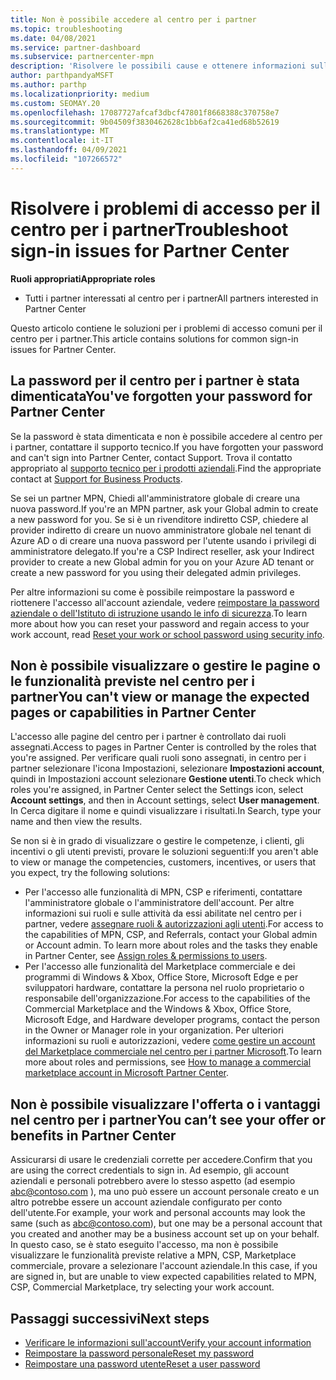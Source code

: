 ```yaml
---
title: Non è possibile accedere al centro per i partner
ms.topic: troubleshooting
ms.date: 04/08/2021
ms.service: partner-dashboard
ms.subservice: partnercenter-mpn
description: 'Risolvere le possibili cause e ottenere informazioni sulle soluzioni per i casi in cui non è possibile accedere al centro per i partner: ulteriori informazioni sulla reimpostazione delle password, il controllo dei ruoli e il controllo delle credenziali.'
author: parthpandyaMSFT
ms.author: parthp
ms.localizationpriority: medium
ms.custom: SEOMAY.20
ms.openlocfilehash: 17087727afcaf3dbcf47801f8668388c370758e7
ms.sourcegitcommit: 9b04509f3830462628c1bb6af2ca41ed68b52619
ms.translationtype: MT
ms.contentlocale: it-IT
ms.lasthandoff: 04/09/2021
ms.locfileid: "107266572"
---
```

# <a name="troubleshoot-sign-in-issues-for-partner-center"></a><span data-ttu-id="467e4-103">Risolvere i problemi di accesso per il centro per i partner</span><span class="sxs-lookup"><span data-stu-id="467e4-103">Troubleshoot sign-in issues for Partner Center</span></span>

<span data-ttu-id="467e4-104">**Ruoli appropriati**</span><span class="sxs-lookup"><span data-stu-id="467e4-104">**Appropriate roles**</span></span>

- <span data-ttu-id="467e4-105">Tutti i partner interessati al centro per i partner</span><span class="sxs-lookup"><span data-stu-id="467e4-105">All partners interested in Partner Center</span></span>

<span data-ttu-id="467e4-106">Questo articolo contiene le soluzioni per i problemi di accesso comuni per il centro per i partner.</span><span class="sxs-lookup"><span data-stu-id="467e4-106">This article contains solutions for common sign-in issues for Partner Center.</span></span>

## <a name="youve-forgotten-your-password-for-partner-center"></a><span data-ttu-id="467e4-107">La password per il centro per i partner è stata dimenticata</span><span class="sxs-lookup"><span data-stu-id="467e4-107">You've forgotten your password for Partner Center</span></span>

<span data-ttu-id="467e4-108">Se la password è stata dimenticata e non è possibile accedere al centro per i partner, contattare il supporto tecnico.</span><span class="sxs-lookup"><span data-stu-id="467e4-108">If you have forgotten your password and can't sign into Partner Center, contact Support.</span></span> <span data-ttu-id="467e4-109">Trova il contatto appropriato al [supporto tecnico per i prodotti aziendali](/microsoft-365/admin/contact-support-for-business-products).</span><span class="sxs-lookup"><span data-stu-id="467e4-109">Find the appropriate contact at [Support for Business Products](/microsoft-365/admin/contact-support-for-business-products).</span></span>

<span data-ttu-id="467e4-110">Se sei un partner MPN, Chiedi all'amministratore globale di creare una nuova password.</span><span class="sxs-lookup"><span data-stu-id="467e4-110">If you're an MPN partner, ask your Global admin to create a new password for you.</span></span> <span data-ttu-id="467e4-111">Se si è un rivenditore indiretto CSP, chiedere al provider indiretto di creare un nuovo amministratore globale nel tenant di Azure AD o di creare una nuova password per l'utente usando i privilegi di amministratore delegato.</span><span class="sxs-lookup"><span data-stu-id="467e4-111">If you're a CSP Indirect reseller, ask your Indirect provider to create a new Global admin for you on your Azure AD tenant or create a new password for you using their delegated admin privileges.</span></span>

<span data-ttu-id="467e4-112">Per altre informazioni su come è possibile reimpostare la password e riottenere l'accesso all'account aziendale, vedere [reimpostare la password aziendale o dell'Istituto di istruzione usando le info di sicurezza](/azure/active-directory/user-help/active-directory-passwords-update-your-own-password#how-to-change-your-password).</span><span class="sxs-lookup"><span data-stu-id="467e4-112">To learn more about how you can reset your password and regain access to your work account, read [Reset your work or school password using security info](/azure/active-directory/user-help/active-directory-passwords-update-your-own-password#how-to-change-your-password).</span></span>

## <a name="you-cant-view-or-manage-the-expected-pages-or-capabilities-in-partner-center"></a><span data-ttu-id="467e4-113">Non è possibile visualizzare o gestire le pagine o le funzionalità previste nel centro per i partner</span><span class="sxs-lookup"><span data-stu-id="467e4-113">You can't view or manage the expected pages or capabilities in Partner Center</span></span>

<span data-ttu-id="467e4-114">L'accesso alle pagine del centro per i partner è controllato dai ruoli assegnati.</span><span class="sxs-lookup"><span data-stu-id="467e4-114">Access to pages in Partner Center is controlled by the roles that you're assigned.</span></span> <span data-ttu-id="467e4-115">Per verificare quali ruoli sono assegnati, in centro per i partner selezionare l'icona Impostazioni, selezionare **Impostazioni account**, quindi in Impostazioni account selezionare **Gestione utenti**.</span><span class="sxs-lookup"><span data-stu-id="467e4-115">To check which roles you're assigned, in Partner Center select the Settings icon, select **Account settings**, and then in Account settings, select **User management**.</span></span> <span data-ttu-id="467e4-116">In Cerca digitare il nome e quindi visualizzare i risultati.</span><span class="sxs-lookup"><span data-stu-id="467e4-116">In Search, type your name and then view the results.</span></span>

<span data-ttu-id="467e4-117">Se non si è in grado di visualizzare o gestire le competenze, i clienti, gli incentivi o gli utenti previsti, provare le soluzioni seguenti:</span><span class="sxs-lookup"><span data-stu-id="467e4-117">If you aren't able to view or manage the competencies, customers, incentives, or users that you expect, try the following solutions:</span></span>

- <span data-ttu-id="467e4-118">Per l'accesso alle funzionalità di MPN, CSP e riferimenti, contattare l'amministratore globale o l'amministratore dell'account. Per altre informazioni sui ruoli e sulle attività da essi abilitate nel centro per i partner, vedere [assegnare ruoli & autorizzazioni agli utenti](permissions-overview.md).</span><span class="sxs-lookup"><span data-stu-id="467e4-118">For access to the capabilities of MPN, CSP, and Referrals, contact your Global admin or Account admin. To learn more about roles and the tasks they enable in Partner Center, see [Assign roles & permissions to users](permissions-overview.md).</span></span>
- <span data-ttu-id="467e4-119">Per l'accesso alle funzionalità del Marketplace commerciale e dei programmi di Windows & Xbox, Office Store, Microsoft Edge e per sviluppatori hardware, contattare la persona nel ruolo proprietario o responsabile dell'organizzazione.</span><span class="sxs-lookup"><span data-stu-id="467e4-119">For access to the capabilities of the Commercial Marketplace and the Windows & Xbox, Office Store, Microsoft Edge, and Hardware developer programs, contact the person in the Owner or Manager role in your organization.</span></span> <span data-ttu-id="467e4-120">Per ulteriori informazioni su ruoli e autorizzazioni, vedere [come gestire un account del Marketplace commerciale nel centro per i partner Microsoft](/azure/marketplace/partner-center-portal/manage-account#define-user-roles-and-permissions).</span><span class="sxs-lookup"><span data-stu-id="467e4-120">To learn more about roles and permissions, see [How to manage a commercial marketplace account in Microsoft Partner Center](/azure/marketplace/partner-center-portal/manage-account#define-user-roles-and-permissions).</span></span>

## <a name="you-cant-see-your-offer-or-benefits-in-partner-center"></a><span data-ttu-id="467e4-121">Non è possibile visualizzare l'offerta o i vantaggi nel centro per i partner</span><span class="sxs-lookup"><span data-stu-id="467e4-121">You can’t see your offer or benefits in Partner Center</span></span>

<span data-ttu-id="467e4-122">Assicurarsi di usare le credenziali corrette per accedere.</span><span class="sxs-lookup"><span data-stu-id="467e4-122">Confirm that you are using the correct credentials to sign in.</span></span> <span data-ttu-id="467e4-123">Ad esempio, gli account aziendali e personali potrebbero avere lo stesso aspetto (ad esempio abc@contoso.com ), ma uno può essere un account personale creato e un altro potrebbe essere un account aziendale configurato per conto dell'utente.</span><span class="sxs-lookup"><span data-stu-id="467e4-123">For example, your work and personal accounts may look the same (such as abc@contoso.com), but one may be a personal account that you created and another may be a business account set up on your behalf.</span></span> <span data-ttu-id="467e4-124">In questo caso, se è stato eseguito l'accesso, ma non è possibile visualizzare le funzionalità previste relative a MPN, CSP, Marketplace commerciale, provare a selezionare l'account aziendale.</span><span class="sxs-lookup"><span data-stu-id="467e4-124">In this case, if you are signed in, but are unable to view expected capabilities related to MPN, CSP, Commercial Marketplace, try selecting your work account.</span></span>

## <a name="next-steps"></a><span data-ttu-id="467e4-125">Passaggi successivi</span><span class="sxs-lookup"><span data-stu-id="467e4-125">Next steps</span></span>

- [<span data-ttu-id="467e4-126">Verificare le informazioni sull'account</span><span class="sxs-lookup"><span data-stu-id="467e4-126">Verify your account information</span></span>](verification-responses.md)
- [<span data-ttu-id="467e4-127">Reimpostare la password personale</span><span class="sxs-lookup"><span data-stu-id="467e4-127">Reset my password</span></span>](reset-my-pasword.md)
- [<span data-ttu-id="467e4-128">Reimpostare una password utente</span><span class="sxs-lookup"><span data-stu-id="467e4-128">Reset a user password</span></span>](reset-a-user-password.md)